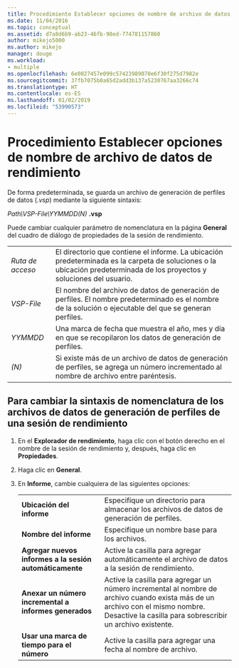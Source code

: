 ```yaml
---
title: Procedimiento Establecer opciones de nombre de archivo de datos de rendimiento | Microsoft Docs
ms.date: 11/04/2016
ms.topic: conceptual
ms.assetid: d7a8d6b9-ab23-46fb-98ed-774781157860
author: mikejo5000
ms.author: mikejo
manager: douge
ms.workload:
- multiple
ms.openlocfilehash: 6e0027457e099c57423989070e6f30f275d7982e
ms.sourcegitcommit: 37fb7075b0a65d2add3b137a5230767aa3266c74
ms.translationtype: HT
ms.contentlocale: es-ES
ms.lasthandoff: 01/02/2019
ms.locfileid: "53990573"
---
```

# <a name="how-to-set-performance-data-file-name-options"></a>Procedimiento Establecer opciones de nombre de archivo de datos de rendimiento

De forma predeterminada, se guarda un archivo de generación de perfiles de datos (.*vsp*) mediante la siguiente sintaxis:

*Path\VSP-File\YYMMDD(N)* **.vsp**

Puede cambiar cualquier parámetro de nomenclatura en la página **General** del cuadro de diálogo de propiedades de la sesión de rendimiento.

|||
|-|-|
|*Ruta de acceso*|El directorio que contiene el informe. La ubicación predeterminada es la carpeta de soluciones o la ubicación predeterminada de los proyectos y soluciones del usuario.|
|*VSP-File*|El nombre del archivo de datos de generación de perfiles. El nombre predeterminado es el nombre de la solución o ejecutable del que se generan perfiles.|
|*YYMMDD*|Una marca de fecha que muestra el año, mes y día en que se recopilaron los datos de generación de perfiles.|
|*(N)*|Si existe más de un archivo de datos de generación de perfiles, se agrega un número incrementado al nombre de archivo entre paréntesis.|

## <a name="to-change-the-naming-syntax-of-the-profiling-data-files-of-a-performance-session"></a>Para cambiar la sintaxis de nomenclatura de los archivos de datos de generación de perfiles de una sesión de rendimiento

1. En el **Explorador de rendimiento**, haga clic con el botón derecho en el nombre de la sesión de rendimiento y, después, haga clic en **Propiedades**.

2. Haga clic en **General**.

3. En **Informe**, cambie cualquiera de las siguientes opciones:

    |||
    |-|-|
    |**Ubicación del informe**|Especifique un directorio para almacenar los archivos de datos de generación de perfiles.|
    |**Nombre del informe**|Especifique un nombre base para los archivos.|
    |**Agregar nuevos informes a la sesión automáticamente**|Active la casilla para agregar automáticamente el archivo de datos a la sesión de rendimiento.|
    |**Anexar un número incremental a informes generados**|Active la casilla para agregar un número incremental al nombre de archivo cuando exista más de un archivo con el mismo nombre. Desactive la casilla para sobrescribir un archivo existente.|
    |**Usar una marca de tiempo para el número**|Active la casilla para agregar una fecha al nombre de archivo.|